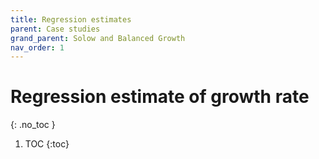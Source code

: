 ```yaml
---
title: Regression estimates
parent: Case studies
grand_parent: Solow and Balanced Growth
nav_order: 1
---
```


# Regression estimate of growth rate
{: .no_toc }

1. TOC 
{:toc}
